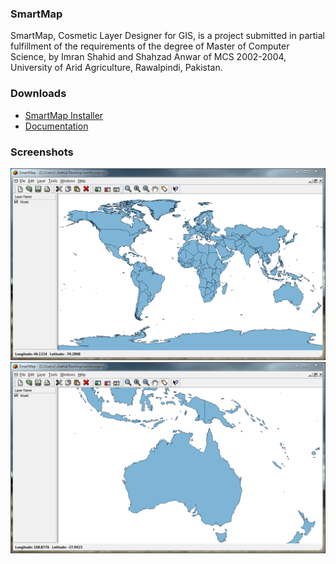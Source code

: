 ### SmartMap
SmartMap, Cosmetic Layer Designer for GIS, is a project submitted in partial fulfillment of the requirements of the degree of Master of Computer Science, by Imran Shahid and Shahzad Anwar of MCS 2002-2004, University of Arid Agriculture, Rawalpindi, Pakistan.

### Downloads
* [SmartMap Installer](https://github.com/ishahid/smartmap/releases/download/v1.0.3/smartmap-setup.exe)
* [Documentation](https://github.com/ishahid/smartmap/raw/master/documents/SmartMap.pdf)

### Screenshots
![Screenshot 1](images/screenshot1.png)
![Screenshot 2](images/screenshot2.png)
